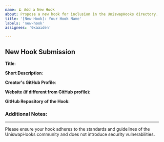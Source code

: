 ```yaml
---
name: 🪝 Add a New Hook
about: Propose a new hook for inclusion in the UniswapHooks directory.
title: '[New Hook]: Your Hook Name'
labels: 'new-hook'
assignees: '0xaaiden'

---
```


## New Hook Submission

**Title**:
<!-- Provide the title/name of your hook. -->

**Short Description**:
<!-- Briefly describe the purpose and functionality of this hook. -->

**Creator's GitHub Profile**:
<!-- Provide a link to the creator's GitHub profile. This is useful for crediting the author and for any potential follow-ups. -->

**Website (if different from GitHub profile)**:
<!-- Provide a link to the creator's personal website or any other relevant website. If it's the same as the GitHub profile, you can omit this. -->

**GitHub Repository of the Hook**:
<!-- Provide a link to the repository where the hook's code can be found. This is crucial for reviewing the hook's implementation and ensuring its quality and security. -->

### Additional Notes:
<!-- Any additional comments or details you feel are necessary. -->

---

Please ensure your hook adheres to the standards and guidelines of the UniswapHooks community and does not introduce security vulnerabilities.

